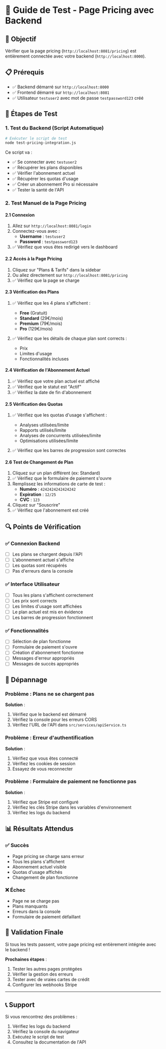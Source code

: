 # 🧪 Guide de Test - Page Pricing avec Backend

## 🎯 Objectif
Vérifier que la page pricing (`http://localhost:8081/pricing`) est entièrement connectée avec votre backend (`http://localhost:8000`).

## 📋 Prérequis
- ✅ Backend démarré sur `http://localhost:8000`
- ✅ Frontend démarré sur `http://localhost:8081`
- ✅ Utilisateur `testuser2` avec mot de passe `testpassword123` créé

## 🚀 Étapes de Test

### 1. Test du Backend (Script Automatique)
```bash
# Exécuter le script de test
node test-pricing-integration.js
```

Ce script va :
- ✅ Se connecter avec `testuser2`
- ✅ Récupérer les plans disponibles
- ✅ Vérifier l'abonnement actuel
- ✅ Récupérer les quotas d'usage
- ✅ Créer un abonnement Pro si nécessaire
- ✅ Tester la santé de l'API

### 2. Test Manuel de la Page Pricing

#### 2.1 Connexion
1. Allez sur `http://localhost:8081/login`
2. Connectez-vous avec :
   - **Username** : `testuser2`
   - **Password** : `testpassword123`
3. ✅ Vérifiez que vous êtes redirigé vers le dashboard

#### 2.2 Accès à la Page Pricing
1. Cliquez sur "Plans & Tarifs" dans la sidebar
2. Ou allez directement sur `http://localhost:8081/pricing`
3. ✅ Vérifiez que la page se charge

#### 2.3 Vérification des Plans
1. ✅ Vérifiez que les 4 plans s'affichent :
   - **Free** (Gratuit)
   - **Standard** (29€/mois)
   - **Premium** (79€/mois)
   - **Pro** (129€/mois)

2. ✅ Vérifiez que les détails de chaque plan sont corrects :
   - Prix
   - Limites d'usage
   - Fonctionnalités incluses

#### 2.4 Vérification de l'Abonnement Actuel
1. ✅ Vérifiez que votre plan actuel est affiché
2. ✅ Vérifiez que le statut est "Actif"
3. ✅ Vérifiez la date de fin d'abonnement

#### 2.5 Vérification des Quotas
1. ✅ Vérifiez que les quotas d'usage s'affichent :
   - Analyses utilisées/limite
   - Rapports utilisés/limite
   - Analyses de concurrents utilisées/limite
   - Optimisations utilisées/limite

2. ✅ Vérifiez que les barres de progression sont correctes

#### 2.6 Test de Changement de Plan
1. Cliquez sur un plan différent (ex: Standard)
2. ✅ Vérifiez que le formulaire de paiement s'ouvre
3. Remplissez les informations de carte de test :
   - **Numéro** : `4242424242424242`
   - **Expiration** : `12/25`
   - **CVC** : `123`
4. Cliquez sur "Souscrire"
5. ✅ Vérifiez que l'abonnement est créé

## 🔍 Points de Vérification

### ✅ Connexion Backend
- [ ] Les plans se chargent depuis l'API
- [ ] L'abonnement actuel s'affiche
- [ ] Les quotas sont récupérés
- [ ] Pas d'erreurs dans la console

### ✅ Interface Utilisateur
- [ ] Tous les plans s'affichent correctement
- [ ] Les prix sont corrects
- [ ] Les limites d'usage sont affichées
- [ ] Le plan actuel est mis en évidence
- [ ] Les barres de progression fonctionnent

### ✅ Fonctionnalités
- [ ] Sélection de plan fonctionne
- [ ] Formulaire de paiement s'ouvre
- [ ] Création d'abonnement fonctionne
- [ ] Messages d'erreur appropriés
- [ ] Messages de succès appropriés

## 🐛 Dépannage

### Problème : Plans ne se chargent pas
**Solution** :
1. Vérifiez que le backend est démarré
2. Vérifiez la console pour les erreurs CORS
3. Vérifiez l'URL de l'API dans `src/services/apiService.ts`

### Problème : Erreur d'authentification
**Solution** :
1. Vérifiez que vous êtes connecté
2. Vérifiez les cookies de session
3. Essayez de vous reconnecter

### Problème : Formulaire de paiement ne fonctionne pas
**Solution** :
1. Vérifiez que Stripe est configuré
2. Vérifiez les clés Stripe dans les variables d'environnement
3. Vérifiez les logs du backend

## 📊 Résultats Attendus

### ✅ Succès
- Page pricing se charge sans erreur
- Tous les plans s'affichent
- Abonnement actuel visible
- Quotas d'usage affichés
- Changement de plan fonctionne

### ❌ Échec
- Page ne se charge pas
- Plans manquants
- Erreurs dans la console
- Formulaire de paiement défaillant

## 🎉 Validation Finale

Si tous les tests passent, votre page pricing est entièrement intégrée avec le backend !

**Prochaines étapes** :
1. Tester les autres pages protégées
2. Vérifier la gestion des erreurs
3. Tester avec de vraies cartes de crédit
4. Configurer les webhooks Stripe

---

## 📞 Support

Si vous rencontrez des problèmes :
1. Vérifiez les logs du backend
2. Vérifiez la console du navigateur
3. Exécutez le script de test
4. Consultez la documentation de l'API









